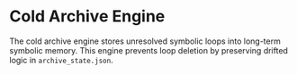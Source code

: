 # Cold Archive Engine

The cold archive engine stores unresolved symbolic loops into long-term symbolic memory.
This engine prevents loop deletion by preserving drifted logic in `archive_state.json`.
